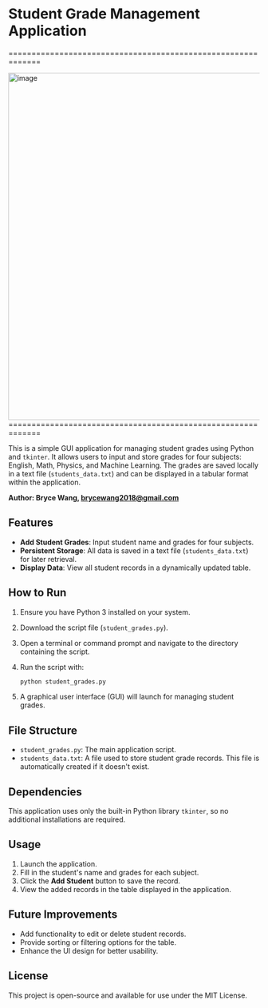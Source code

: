 # Student Grade Management Application
=============================================================

<img width="695" alt="image" src="https://github.com/user-attachments/assets/f7920287-9cf5-4c7c-97b3-9bca48a24e1b" />
=============================================================

This is a simple GUI application for managing student grades using Python and `tkinter`. It allows users to input and store grades for four subjects: English, Math, Physics, and Machine Learning. The grades are saved locally in a text file (`students_data.txt`) and can be displayed in a tabular format within the application.

**Author: Bryce Wang, brycewang2018@gmail.com**
## Features

- **Add Student Grades**: Input student name and grades for four subjects.
- **Persistent Storage**: All data is saved in a text file (`students_data.txt`) for later retrieval.
- **Display Data**: View all student records in a dynamically updated table.

## How to Run

1. Ensure you have Python 3 installed on your system.
2. Download the script file (`student_grades.py`).
3. Open a terminal or command prompt and navigate to the directory containing the script.
4. Run the script with:

   ```bash
   python student_grades.py
   ```

5. A graphical user interface (GUI) will launch for managing student grades.

## File Structure

- `student_grades.py`: The main application script.
- `students_data.txt`: A file used to store student grade records. This file is automatically created if it doesn't exist.

## Dependencies

This application uses only the built-in Python library `tkinter`, so no additional installations are required.

## Usage

1. Launch the application.
2. Fill in the student's name and grades for each subject.
3. Click the **Add Student** button to save the record.
4. View the added records in the table displayed in the application.

## Future Improvements

- Add functionality to edit or delete student records.
- Provide sorting or filtering options for the table.
- Enhance the UI design for better usability.

## License

This project is open-source and available for use under the MIT License.
